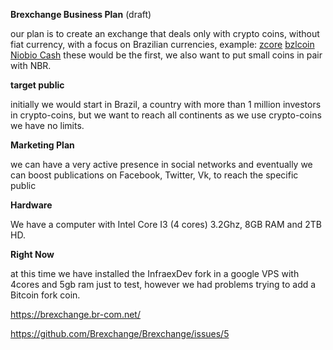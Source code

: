 **Brexchange Business Plan** (draft)

our plan is to create an exchange that deals only with crypto coins, without fiat currency, with a focus on Brazilian currencies,
example: [zcore](https://www.zcore.cash/) [bzlcoin](http://site.bzlcoin.org/) [Niobio Cash](https://niobiocash.org/en/) 
these would be the first, we also want to put small coins in pair with NBR.

**target public**

initially we would start in Brazil, a country with more than 1 million investors in crypto-coins, but we want to reach all continents as we use crypto-coins we have no limits.

**Marketing Plan**

we can have a very active presence in social networks and eventually we can boost publications on Facebook, Twitter, Vk, to reach the specific public

**Hardware**

We have a computer with Intel Core I3 (4 cores) 3.2Ghz, 8GB RAM and 2TB HD.

**Right Now**

at this time we have installed the InfraexDev fork in a google VPS with 4cores and 5gb ram just to test, however we had problems trying to add a Bitcoin fork coin.

https://brexchange.br-com.net/

https://github.com/Brexchange/Brexchange/issues/5
